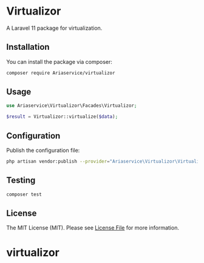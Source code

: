# Virtualizor

A Laravel 11 package for virtualization.

## Installation

You can install the package via composer:

```bash
composer require Ariaservice/virtualizor
```

## Usage

```php
use Ariaservice\Virtualizor\Facades\Virtualizor;

$result = Virtualizor::virtualize($data);
```

## Configuration

Publish the configuration file:

```bash
php artisan vendor:publish --provider="Ariaservice\Virtualizor\VirtualizorServiceProvider" --tag="config"
```

## Testing

```bash
composer test
```

## License

The MIT License (MIT). Please see [License File](LICENSE.md) for more information.
# virtualizor
